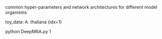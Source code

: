 
common hyper-parameters and network architectures for different model organisms

toy_data: A. thaliana (idx=1)

python DeepM6A.py 1
